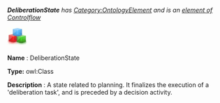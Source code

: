 ___DeliberationState__ 
 has
 [Category:OntologyElement](../../Category/OntologyElement "Category:OntologyElement") 
 and is an
 [element of](../../Property/ElementOf "Property:ElementOf") 
[Controlflow](../../Submissions/Controlflow "Submissions:Controlflow")_




  





[![Class](../public/images/thumb/2/27/Class.gif/45px-Class.gif)](../../Image/Class.gif "Class")


__Name__ 
 : DeliberationState
 



__Type:__ 
 owl:Class
 



__Description__ 
 : A state related to planning. It finalizes the execution of a 'deliberation task', and is preceded by a decision activity.